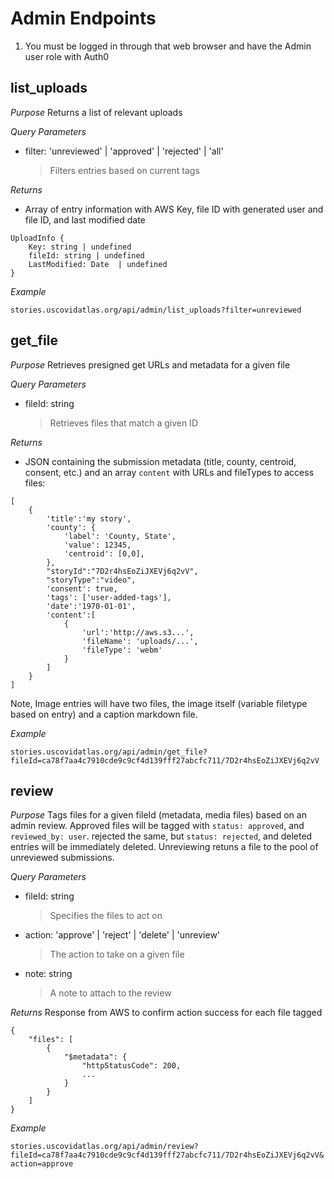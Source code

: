 # Admin Endpoints

1. You must be logged in through that web browser and have the Admin user role
   with Auth0

## list_uploads

_Purpose_ Returns a list of relevant uploads

_Query Parameters_

- filter: 'unreviewed' | 'approved' | 'rejected' | 'all'
  > Filters entries based on current tags

_Returns_

- Array of entry information with AWS Key, file ID with generated user and file
  ID, and last modified date

```
UploadInfo {
	Key: string | undefined
	fileId: string | undefined
	LastModified: Date  | undefined
}
```

_Example_

`stories.uscovidatlas.org/api/admin/list_uploads?filter=unreviewed`

## get_file

_Purpose_ Retrieves presigned get URLs and metadata for a given file

_Query Parameters_

- fileId: string
  > Retrieves files that match a given ID

_Returns_

- JSON containing the submission metadata (title, county, centroid, consent,
  etc.) and an array `content` with URLs and fileTypes to access files:

```
[
    {
        'title':'my story',
        'county': {
            'label': 'County, State',
            'value': 12345,
            'centroid': [0,0],
        },
        "storyId":"7D2r4hsEoZiJXEVj6q2vV",
        "storyType":"video",
        'consent': true,
        'tags': ['user-added-tags'],
        'date':'1970-01-01',
        'content':[
            {
                'url':'http://aws.s3...',
                'fileName': 'uploads/...',
                'fileType': 'webm'
            }
        ]
    }
]
```

Note, Image entries will have two files, the image itself (variable filetype
based on entry) and a caption markdown file.

_Example_

`stories.uscovidatlas.org/api/admin/get_file?fileId=ca78f7aa4c7910cde9c9cf4d139fff27abcfc711/7D2r4hsEoZiJXEVj6q2vV`

## review

_Purpose_ Tags files for a given fileId (metadata, media files) based on an
admin review. Approved files will be tagged with `status: approved`, and
`reviewed_by: user`. rejected the same, but `status: rejected`, and deleted
entries will be immediately deleted. Unreviewing retuns a file to the pool of
unreviewed submissions.

_Query Parameters_

- fileId: string
  > Specifies the files to act on
- action: 'approve' | 'reject' | 'delete' | 'unreview'
  > The action to take on a given file
- note: string
  > A note to attach to the review

_Returns_ Response from AWS to confirm action success for each file tagged

```
{
    "files": [
        {
            "$metadata": {
                "httpStatusCode": 200,
                ...
            }
        }
    ]
}
```

_Example_

`stories.uscovidatlas.org/api/admin/review?fileId=ca78f7aa4c7910cde9c9cf4d139fff27abcfc711/7D2r4hsEoZiJXEVj6q2vV&action=approve`
